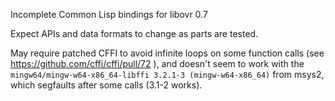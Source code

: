 Incomplete Common Lisp bindings for libovr 0.7

Expect APIs and data formats to change as parts are tested.

May require patched CFFI to avoid infinite loops on some function calls
(see https://github.com/cffi/cffi/pull/72 ), and doesn't seem to work
with the `mingw64/mingw-w64-x86_64-libffi 3.2.1-3 (mingw-w64-x86_64)`
from msys2, which segfaults after some calls (3.1-2 works).
